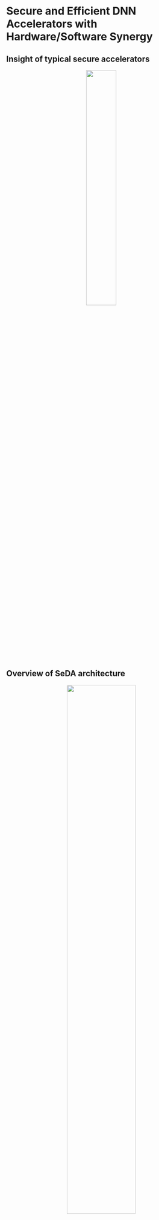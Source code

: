 # Secure and Efficient DNN Accelerators with Hardware/Software Synergy

## Insight of typical secure accelerators

<div align=center>
<img src="https://github.com/user-attachments/assets/f510c0a4-0c2f-428a-a222-0c1901c8b40d" width="40%">
</div>

## Overview of SeDA architecture

<div align=center>
<img src="https://github.com/user-attachments/assets/a61b41d6-111e-47ec-8d4c-920883d11cc1" width="60%">
</div>


## Experiments

- [ ] Use the open-source cycle-level DNN simulator [scale-sim-v2](https://github.com/scalesim-project/scale-sim-v2.git) to analyze DNN model inference behaviors and memory protection scheme performance.
- [ ] Process DRAM access traces with a security simulator MPSim to calculate execution time and bandwidth usage.
- [ ] Simulate total DRAM access traces using  cycle-accurate DRAM simulator [ramulator2](https://github.com/CMU-SAFARI/ramulator2.git).




### DNN Simulation (SCALE-Sim2)

- Download the SCALE-Sim2 from [https://github.com/scalesim-project/scale-sim-v2.git](https://github.com/scalesim-project/scale-sim-v2.git).

#### 1. Setup Server and Edge devices configurations
path: `scale-sim-v2-main/configs`

- `server_google_tpu_v1.cfg`
- `edge_samsung_exynos.cfg`

#### 2. Obtain the DRAM traces of accelerators

- Open the file `scale-sim-v2-main/scalesim/scale_sim.py` 
- Change the code `save_trace = not self.save_space` to `save_trace = self.save_space`.
- Recompile scale-sim-v2 from the source code by the following command:

```
sudo python3 setup.py install
```

#### 3. Run the script program in batch mode

```
cd scale-sim-v2-main
./run_batch.py
```


### DRAM Simulation (Ramulator2-main)

- Download the Ramulator2-main from [ttps://github.com/CMU-SAFARI/ramulator2.git](https://github.com/CMU-SAFARI/ramulator2.git).


### Memory Protection Simulation (MPSim)


- lru_cache.py: LRU Cache Simulator
- mac.py: MAC Address Generator
- merkle_tree.py: Merkle Tree Simulator
- mpsim.py: Memory Protection Simulator


### AES-CTR

- aes-ctr-lib
- aes-ctr-py
- aes-ctr-verilog
- generate_sbox_c
- aes-ctr-diagram


### SHA256

- sha-256-lib
- sha-256-py
- sha-256-verilog
- sha256-diagram


<br>
<br>




> Updating...
